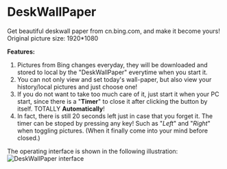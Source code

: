 # DeskWallPaper
Get beautiful deskwall paper from cn.bing.com, and make it become yours!  
Original picture size: 1920*1080

**Features:**
1. Pictures from Bing changes everyday, they will be downloaded and stored to local by the "DeskWallPaper" everytime when you start it.
1. You can not only view and set today's wall-paper, but also view your history/local pictures and just choose one!
1. If you do not want to take too much care of it, just start it when your PC start, since there is a "**Timer**" to close it after clicking the button by itself. TOTALLY **Automatically**!
1. In fact, there is still 20 seconds left just in case that you forget it. The timer can be stoped by pressing any key! Such as "*Left*" and "*Right*" when toggling pictures. (When it finally come into your mind before closed.)

The operating interface is shown in the following illustration: <br>
![DeskWallPaper interface](https://github.com/polarbear0330/DeskWallPaper/blob/master/README_picture/example1.jpg)

